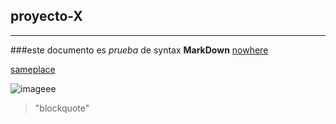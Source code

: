 ## proyecto-X
----------------------------------------------------------------------------------------

###este documento es _prueba_ de syntax **MarkDown** [nowhere](https://github.com/Miguelmyh/proyecto-X/new/master?readme=1)


[sameplace][readme]

![imageee][codeblock]

>"blockquote"

[readme]:https://github.com/Miguelmyh/proyecto-X/new/master?readme=1
[codeblock]: https://www.google.com/search?rlz=1C1CHBF_enUS1032US1032&sxsrf=AB5stBgeu9s5CAzbtcNgCuG6UBMvZ6YFcw:1690305758396&q=coding&tbm=isch&source=lnms&sa=X&ved=2ahUKEwiHuqnSr6qAAxV6mWoFHb0xBjAQ0pQJegQIDRAB&biw=1536&bih=714&dpr=1.25#imgrc=zEPva_yynORCfM

